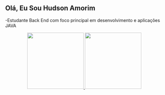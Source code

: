
## Olá, Eu Sou Hudson Amorim
-Estudante Back End com foco principal em desenvolvimento e aplicações JAVA
<div align="center">
  <a href="https://github.com/">
  <img height="180em" src="https://github-readme-stats.vercel.app/api?username=Hudson-engsoftware&show_icons=true&theme=tokyonight&include_all_commits=true&count_private=true"/>
  <img height="180em" src="https://github-readme-stats.vercel.app/api/top-langs/?username=Hudson-engsoftware&layout=compact&langs_count=7&theme=tokyonight"/>
</div>



##

